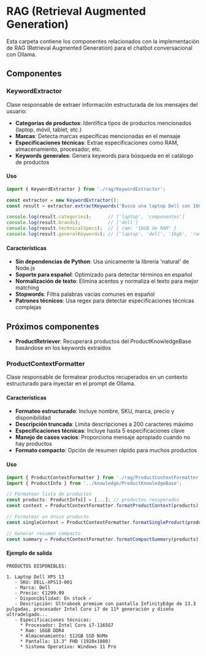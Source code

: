 # RAG (Retrieval Augmented Generation)

Esta carpeta contiene los componentes relacionados con la implementación de RAG (Retrieval Augmented Generation) para el chatbot conversacional con Ollama.

## Componentes

### KeywordExtractor

Clase responsable de extraer información estructurada de los mensajes del usuario:

- **Categorías de productos**: Identifica tipos de productos mencionados (laptop, móvil, tablet, etc.)
- **Marcas**: Detecta marcas específicas mencionadas en el mensaje
- **Especificaciones técnicas**: Extrae especificaciones como RAM, almacenamiento, procesador, etc.
- **Keywords generales**: Genera keywords para búsqueda en el catálogo de productos

#### Uso

```typescript
import { KeywordExtractor } from './rag/KeywordExtractor';

const extractor = new KeywordExtractor();
const result = extractor.extractKeywords('Busco una laptop Dell con 16GB de RAM');

console.log(result.categories);      // ['laptop', 'componentes']
console.log(result.brands);          // ['dell']
console.log(result.technicalSpecs);  // { ram: '16GB de RAM' }
console.log(result.generalKeywords); // ['laptop', 'dell', '16gb', 'ram', ...]
```

#### Características

- **Sin dependencias de Python**: Usa únicamente la librería 'natural' de Node.js
- **Soporte para español**: Optimizado para detectar términos en español
- **Normalización de texto**: Elimina acentos y normaliza el texto para mejor matching
- **Stopwords**: Filtra palabras vacías comunes en español
- **Patrones técnicos**: Usa regex para detectar especificaciones técnicas complejas

## Próximos componentes

- **ProductRetriever**: Recuperará productos del ProductKnowledgeBase basándose en los keywords extraídos

### ProductContextFormatter

Clase responsable de formatear productos recuperados en un contexto estructurado para inyectar en el prompt de Ollama.

#### Características

- **Formateo estructurado**: Incluye nombre, SKU, marca, precio y disponibilidad
- **Descripción truncada**: Limita descripciones a 200 caracteres máximo
- **Especificaciones técnicas**: Incluye hasta 5 especificaciones clave
- **Manejo de casos vacíos**: Proporciona mensaje apropiado cuando no hay productos
- **Formato compacto**: Opción de resumen rápido para muchos productos

#### Uso

```typescript
import { ProductContextFormatter } from './rag/ProductContextFormatter';
import { ProductInfo } from '../knowledge/ProductKnowledgeBase';

// Formatear lista de productos
const products: ProductInfo[] = [...]; // productos recuperados
const context = ProductContextFormatter.formatProductContext(products);

// Formatear un único producto
const singleContext = ProductContextFormatter.formatSingleProduct(product);

// Generar resumen compacto
const summary = ProductContextFormatter.formatCompactSummary(products);
```

#### Ejemplo de salida

```
PRODUCTOS DISPONIBLES:

1. Laptop Dell XPS 13
   - SKU: DELL-XPS13-001
   - Marca: Dell
   - Precio: €1299.99
   - Disponibilidad: En stock ✓
   - Descripción: Ultrabook premium con pantalla InfinityEdge de 13.3 pulgadas, procesador Intel Core i7 de 11ª generación y diseño ultradelgado...
   - Especificaciones técnicas:
     * Procesador: Intel Core i7-1165G7
     * Ram: 16GB DDR4
     * Almacenamiento: 512GB SSD NVMe
     * Pantalla: 13.3" FHD (1920x1080)
     * Sistema Operativo: Windows 11 Pro
```
